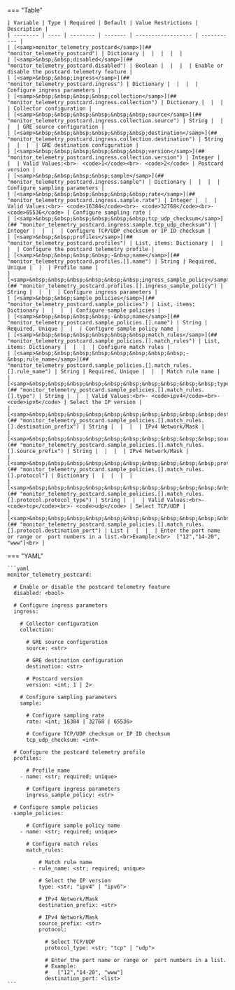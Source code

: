 <!--
  ~ Copyright (c) 2024 Arista Networks, Inc.
  ~ Use of this source code is governed by the Apache License 2.0
  ~ that can be found in the LICENSE file.
  -->
=== "Table"

    | Variable | Type | Required | Default | Value Restrictions | Description |
    | -------- | ---- | -------- | ------- | ------------------ | ----------- |
    | [<samp>monitor_telemetry_postcard</samp>](## "monitor_telemetry_postcard") | Dictionary |  |  |  |  |
    | [<samp>&nbsp;&nbsp;disabled</samp>](## "monitor_telemetry_postcard.disabled") | Boolean |  |  |  | Enable or disable the postcard telemetry feature |
    | [<samp>&nbsp;&nbsp;ingress</samp>](## "monitor_telemetry_postcard.ingress") | Dictionary |  |  |  | Configure ingress parameters |
    | [<samp>&nbsp;&nbsp;&nbsp;&nbsp;collection</samp>](## "monitor_telemetry_postcard.ingress.collection") | Dictionary |  |  |  | Collector configuration |
    | [<samp>&nbsp;&nbsp;&nbsp;&nbsp;&nbsp;&nbsp;source</samp>](## "monitor_telemetry_postcard.ingress.collection.source") | String |  |  |  | GRE source configuration |
    | [<samp>&nbsp;&nbsp;&nbsp;&nbsp;&nbsp;&nbsp;destination</samp>](## "monitor_telemetry_postcard.ingress.collection.destination") | String |  |  |  | GRE destination configuration |
    | [<samp>&nbsp;&nbsp;&nbsp;&nbsp;&nbsp;&nbsp;version</samp>](## "monitor_telemetry_postcard.ingress.collection.version") | Integer |  |  | Valid Values:<br>- <code>1</code><br>- <code>2</code> | Postcard version |
    | [<samp>&nbsp;&nbsp;&nbsp;&nbsp;sample</samp>](## "monitor_telemetry_postcard.ingress.sample") | Dictionary |  |  |  | Configure sampling parameters |
    | [<samp>&nbsp;&nbsp;&nbsp;&nbsp;&nbsp;&nbsp;rate</samp>](## "monitor_telemetry_postcard.ingress.sample.rate") | Integer |  |  | Valid Values:<br>- <code>16384</code><br>- <code>32768</code><br>- <code>65536</code> | Configure sampling rate |
    | [<samp>&nbsp;&nbsp;&nbsp;&nbsp;&nbsp;&nbsp;tcp_udp_checksum</samp>](## "monitor_telemetry_postcard.ingress.sample.tcp_udp_checksum") | Integer |  |  |  | Configure TCP/UDP checksum or IP ID checksum |
    | [<samp>&nbsp;&nbsp;profiles</samp>](## "monitor_telemetry_postcard.profiles") | List, items: Dictionary |  |  |  | Configure the postcard telemetry profile |
    | [<samp>&nbsp;&nbsp;&nbsp;&nbsp;-&nbsp;name</samp>](## "monitor_telemetry_postcard.profiles.[].name") | String | Required, Unique |  |  | Profile name |
    | [<samp>&nbsp;&nbsp;&nbsp;&nbsp;&nbsp;&nbsp;ingress_sample_policy</samp>](## "monitor_telemetry_postcard.profiles.[].ingress_sample_policy") | String |  |  |  | Configure ingress parameters |
    | [<samp>&nbsp;&nbsp;sample_policies</samp>](## "monitor_telemetry_postcard.sample_policies") | List, items: Dictionary |  |  |  | Configure sample policies |
    | [<samp>&nbsp;&nbsp;&nbsp;&nbsp;-&nbsp;name</samp>](## "monitor_telemetry_postcard.sample_policies.[].name") | String | Required, Unique |  |  | Configure sample policy name |
    | [<samp>&nbsp;&nbsp;&nbsp;&nbsp;&nbsp;&nbsp;match_rules</samp>](## "monitor_telemetry_postcard.sample_policies.[].match_rules") | List, items: Dictionary |  |  |  | Configure match rules |
    | [<samp>&nbsp;&nbsp;&nbsp;&nbsp;&nbsp;&nbsp;&nbsp;&nbsp;-&nbsp;rule_name</samp>](## "monitor_telemetry_postcard.sample_policies.[].match_rules.[].rule_name") | String | Required, Unique |  |  | Match rule name |
    | [<samp>&nbsp;&nbsp;&nbsp;&nbsp;&nbsp;&nbsp;&nbsp;&nbsp;&nbsp;&nbsp;type</samp>](## "monitor_telemetry_postcard.sample_policies.[].match_rules.[].type") | String |  |  | Valid Values:<br>- <code>ipv4</code><br>- <code>ipv6</code> | Select the IP version |
    | [<samp>&nbsp;&nbsp;&nbsp;&nbsp;&nbsp;&nbsp;&nbsp;&nbsp;&nbsp;&nbsp;destination_prefix</samp>](## "monitor_telemetry_postcard.sample_policies.[].match_rules.[].destination_prefix") | String |  |  |  | IPv4 Network/Mask |
    | [<samp>&nbsp;&nbsp;&nbsp;&nbsp;&nbsp;&nbsp;&nbsp;&nbsp;&nbsp;&nbsp;source_prefix</samp>](## "monitor_telemetry_postcard.sample_policies.[].match_rules.[].source_prefix") | String |  |  |  | IPv4 Network/Mask |
    | [<samp>&nbsp;&nbsp;&nbsp;&nbsp;&nbsp;&nbsp;&nbsp;&nbsp;&nbsp;&nbsp;protocol</samp>](## "monitor_telemetry_postcard.sample_policies.[].match_rules.[].protocol") | Dictionary |  |  |  |  |
    | [<samp>&nbsp;&nbsp;&nbsp;&nbsp;&nbsp;&nbsp;&nbsp;&nbsp;&nbsp;&nbsp;&nbsp;&nbsp;protocol_type</samp>](## "monitor_telemetry_postcard.sample_policies.[].match_rules.[].protocol.protocol_type") | String |  |  | Valid Values:<br>- <code>tcp</code><br>- <code>udp</code> | Select TCP/UDP |
    | [<samp>&nbsp;&nbsp;&nbsp;&nbsp;&nbsp;&nbsp;&nbsp;&nbsp;&nbsp;&nbsp;&nbsp;&nbsp;destination_port</samp>](## "monitor_telemetry_postcard.sample_policies.[].match_rules.[].protocol.destination_port") | List |  |  |  | Enter the port name or range or  port numbers in a list.<br>Example:<br>  ["12","14-20", "www"]<br> |

=== "YAML"

    ```yaml
    monitor_telemetry_postcard:

      # Enable or disable the postcard telemetry feature
      disabled: <bool>

      # Configure ingress parameters
      ingress:

        # Collector configuration
        collection:

          # GRE source configuration
          source: <str>

          # GRE destination configuration
          destination: <str>

          # Postcard version
          version: <int; 1 | 2>

        # Configure sampling parameters
        sample:

          # Configure sampling rate
          rate: <int; 16384 | 32768 | 65536>

          # Configure TCP/UDP checksum or IP ID checksum
          tcp_udp_checksum: <int>

      # Configure the postcard telemetry profile
      profiles:

          # Profile name
        - name: <str; required; unique>

          # Configure ingress parameters
          ingress_sample_policy: <str>

      # Configure sample policies
      sample_policies:

          # Configure sample policy name
        - name: <str; required; unique>

          # Configure match rules
          match_rules:

              # Match rule name
            - rule_name: <str; required; unique>

              # Select the IP version
              type: <str; "ipv4" | "ipv6">

              # IPv4 Network/Mask
              destination_prefix: <str>

              # IPv4 Network/Mask
              source_prefix: <str>
              protocol:

                # Select TCP/UDP
                protocol_type: <str; "tcp" | "udp">

                # Enter the port name or range or  port numbers in a list.
                # Example:
                #   ["12","14-20", "www"]
                destination_port: <list>
    ```
